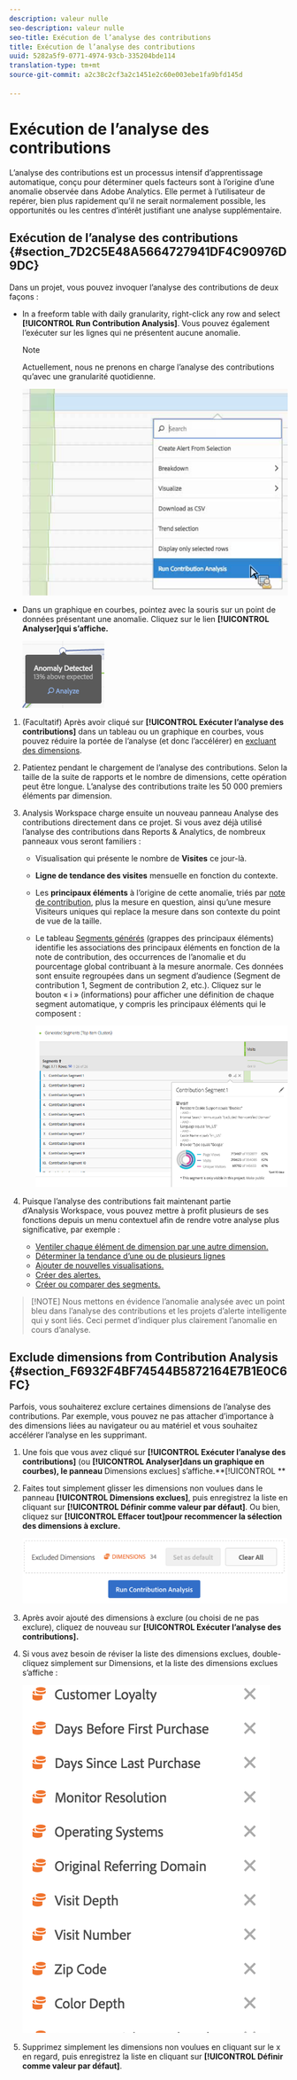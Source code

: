 ```yaml
---
description: valeur nulle
seo-description: valeur nulle
seo-title: Exécution de l’analyse des contributions
title: Exécution de l’analyse des contributions
uuid: 5282a5f9-0771-4974-93cb-335204bde114
translation-type: tm+mt
source-git-commit: a2c38c2cf3a2c1451e2c60e003ebe1fa9bfd145d

---
```



# Exécution de l’analyse des contributions

L’analyse des contributions est un processus intensif d’apprentissage automatique, conçu pour déterminer quels facteurs sont à l’origine d’une anomalie observée dans Adobe Analytics. Elle permet à l’utilisateur de repérer, bien plus rapidement qu’il ne serait normalement possible, les opportunités ou les centres d’intérêt justifiant une analyse supplémentaire.

## Exécution de l’analyse des contributions {#section_7D2C5E48A5664727941DF4C90976D9DC}

Dans un projet, vous pouvez invoquer l’analyse des contributions de deux façons :

* In a freeform table with daily granularity, right-click any row and select **[!UICONTROL Run Contribution Analysis]**. Vous pouvez également l’exécuter sur les lignes qui ne présentent aucune anomalie.

   >[!NOTE]
   >
   >Actuellement, nous ne prenons en charge l’analyse des contributions qu’avec une granularité quotidienne.

   ![](assets/run_ca.png)

* Dans un graphique en courbes, pointez avec la souris sur un point de données présentant une anomalie. Cliquez sur le lien **[!UICONTROL Analyser]qui s’affiche.**

   ![](assets/contribution-analysis.png)

1. (Facultatif) Après avoir cliqué sur **[!UICONTROL Exécuter l’analyse des contributions]** dans un tableau ou un graphique en courbes, vous pouvez réduire la portée de l’analyse (et donc l’accélérer) en [excluant des dimensions](../../../../analyze/analysis-workspace/virtual-analyst/contribution-analysis/run-contribution-analysis.md#section_F6932F4BF74544B5872164E7B1E0C6FC).

1. Patientez pendant le chargement de l’analyse des contributions. Selon la taille de la suite de rapports et le nombre de dimensions, cette opération peut être longue. L’analyse des contributions traite les 50 000 premiers éléments par dimension.
1. Analysis Workspace charge ensuite un nouveau panneau Analyse des contributions directement dans ce projet. Si vous avez déjà utilisé l’analyse des contributions dans Reports &amp; Analytics, de nombreux panneaux vous seront familiers :

   * Visualisation qui présente le nombre de **Visites** ce jour-là.
   * **Ligne de tendance des visites** mensuelle en fonction du contexte.
   * Les **principaux éléments** à l’origine de cette anomalie, triés par [note de contribution](https://marketing.adobe.com/resources/help/en_US/analytics/contribution/ca_contribution_score.html), plus la mesure en question, ainsi qu’une mesure Visiteurs uniques qui replace la mesure dans son contexte du point de vue de la taille.

   * Le tableau [Segments générés](https://marketing.adobe.com/resources/help/en_US/analytics/contribution/ca_workflow_premium.html) (grappes des principaux éléments) identifie les associations des principaux éléments en fonction de la note de contribution, des occurrences de l’anomalie et du pourcentage global contribuant à la mesure anormale. Ces données sont ensuite regroupées dans un segment d’audience (Segment de contribution 1, Segment de contribution 2, etc.). Cliquez sur le bouton « i » (informations) pour afficher une définition de chaque segment automatique, y compris les principaux éléments qui le composent :

      ![](assets/auto_segment.png)

1. Puisque l’analyse des contributions fait maintenant partie d’Analysis Workspace, vous pouvez mettre à profit plusieurs de ses fonctions depuis un menu contextuel afin de rendre votre analyse plus significative, par exemple :

   * [Ventiler chaque élément de dimension par une autre dimension.](../../../../analyze/analysis-workspace/components/dimensions/t-breakdown-fa.md#task_B594DA2476E84DFDA8279E831F0BD9C4)
   * [Déterminer la tendance d’une ou de plusieurs lignes](../../../../analyze/analysis-workspace/analysis-workspace-features.md#section_34930C967C104C2B9092BA8DCF2BF81A)
   * [Ajouter de nouvelles visualisations.](../../../../analyze/analysis-workspace/visualizations/freeform-analysis-visualizations.md#concept_09242627629147A88A68F1506954C276)
   * [Créer des alertes.](/help/components/c-alerts/intellligent-alerts.md)
   * [Créer ou comparer des segments.](../../../../analyze/analysis-workspace/c-panels/c-segment-comparison/segment-comparison.md#concept_74FAC1C6D0204F9190A110B0D9005793)

> [!NOTE] Nous mettons en évidence l’anomalie analysée avec un point bleu dans l’analyse des contributions et les projets d’alerte intelligente qui y sont liés. Ceci permet d’indiquer plus clairement l’anomalie en cours d’analyse.

## Exclude dimensions from Contribution Analysis {#section_F6932F4BF74544B5872164E7B1E0C6FC}

Parfois, vous souhaiterez exclure certaines dimensions de l’analyse des contributions. Par exemple, vous pouvez ne pas attacher d’importance à des dimensions liées au navigateur ou au matériel et vous souhaitez accélérer l’analyse en les supprimant.

1. Une fois que vous avez cliqué sur **[!UICONTROL Exécuter l’analyse des contributions]** (ou **[!UICONTROL Analyser]dans un graphique en courbes), le panneau** Dimensions exclues] s’affiche.**[!UICONTROL **

1. Faites tout simplement glisser les dimensions non voulues dans le panneau **[!UICONTROL Dimensions exclues]**, puis enregistrez la liste en cliquant sur **[!UICONTROL Définir comme valeur par défaut]**. Ou bien, cliquez sur **[!UICONTROL Effacer tout]pour recommencer la sélection des dimensions à exclure.**

   ![](assets/exclude_dimensions.png)

1. Après avoir ajouté des dimensions à exclure (ou choisi de ne pas exclure), cliquez de nouveau sur **[!UICONTROL Exécuter l’analyse des contributions].**
1. Si vous avez besoin de réviser la liste des dimensions exclues, double-cliquez simplement sur Dimensions, et la liste des dimensions exclues s’affiche :

   ![](assets/excluded-dimensions.png)

1. Supprimez simplement les dimensions non voulues en cliquant sur le x en regard, puis enregistrez la liste en cliquant sur **[!UICONTROL Définir comme valeur par défaut]**.

